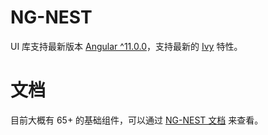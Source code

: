 # NG-NEST

UI 库支持最新版本 [Angular ^11.0.0](https://angular.io/docs)，支持最新的 [Ivy](https://angular.io/guide/ivy) 特性。

# 文档

目前大概有 65+ 的基础组件，可以通过 [NG-NEST 文档](https://ngnest.com) 来查看。
